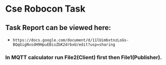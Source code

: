 # Cse Robocon Task
## Task Report can be viewed here:
- `https://docs.google.com/document/d/11lUimbxtnzLoGs-BQqGigNvsdH9HpuEBisZbK2drbxU/edit?usp=sharing`

### In MQTT calculator run File2(Client) first then File1(Publisher).
